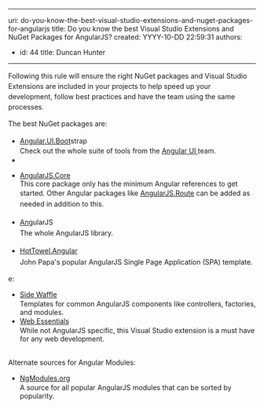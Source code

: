 

---
uri: do-you-know-the-best-visual-studio-extensions-and-nuget-packages-for-angularjs
title: Do you know the best Visual Studio Extensions and NuGet Packages for AngularJS?
created: YYYY-10-DD 22:59:31
authors:
  - id: 44
    title: Duncan Hunter
---




<span class='intro'> <p><span style="line-height&#58;21px;">  Following this rule&#160;</span><span style="line-height&#58;21px;">will ensure the&#160;</span><span style="line-height&#58;21px;">righ</span><span style="line-height&#58;21px;">t NuGet packages and Visual Studio Extensions are included in your&#160;</span><span style="line-height&#58;21px;">projects&#160;</span><span style="line-height&#58;21px;">to&#160;</span><span style="line-height&#58;21px;">help speed up your development,</span><span style="line-height&#58;21px;">&#160;</span><span style="line-height&#58;21px;">follow best prac</span><span style="line-height&#58;21px;">tices and have the team&#160;</span><span style="line-height&#58;21px;">using the same processes</span><span style="line-height&#58;21px;">.&#160;</span></p> </span>

<p></p><p></p><div><span style="line-height&#58;20.8px;"> </span><span style="line-height&#58;20.8px;">The best </span><span style="line-height&#58;20.8px;">NuG</span><span style="line-height&#58;20.8px;">et packages</span><span style="line-height&#58;20.8px;">&#160;are</span>&#58;<br></div><ul><li><a href="http&#58;//www.nuget.org/packages/Angular.UI.Bootstrap/" style="line-height&#58;20px;background-color&#58;initial;">Angular.UI.Boot</a><span>strap&#160;</span> <br><span style="line-height&#58;20px;background-color&#58;initial;">Check out the whole&#160;suite of tools from the <a href="http&#58;//angular-ui.github.io/">Angular UI </a> team.​</span></li><li><span style="line-height&#58;20px;"></span></li><li><p><a href="http&#58;//www.nuget.org/packages/AngularJS.Core/">AngularJS.Core</a><br>This&#160;core package only has the minimum Angular references to get started. Other Angular packages like <a href="https&#58;//www.nuget.org/packages/AngularJS.Route/">AngularJS.Route</a><span style="line-height&#58;1.6;background-color&#58;initial;"> can be added as needed in addition to this. </span></p></li><li><p><a href="http&#58;//www.nuget.org/packages/angularjs" style="line-height&#58;1.6;background-color&#58;initial;">An</a><span>gularJS</span><span style="line-height&#58;1.6;background-color&#58;initial;">&#160;<br>The whole AngularJS library.</span></p></li><li><p><span style="line-height&#58;1.6;background-color&#58;initial;"><a href="http&#58;//www.nuget.org/packages/HotTowel.Angular/" style="line-height&#58;1.6;background-color&#58;initial;">HotTowel.Angular</a><span style="line-height&#58;1.6;background-color&#58;initial;">&#160;</span> <br>John Papa's popular AngularJS Single Page Application (SPA) template.</span></p></li></ul><div>e&#58;<br><ul><li><span style="line-height&#58;20px;"> </span><span style="line-height&#58;20px;"><a href="http&#58;//sidewaffle.com/">Side Waffle</a><br>Templates for common AngularJS components like controllers, factories, and modules.</span></li><li><span style="line-height&#58;20px;"><a href="http&#58;//vswebessentials.com/" target="_blank">Web Essentials </a><br>While not AngularJS specific, this Visual Studio extension is a must have for any web development.</span></li></ul><div><br></div><div>Alternate sources for Angular Modules&#58;<br><ul><li><span style="line-height&#58;20px;"> <a href="http&#58;//ngmodules.org/">NgModules.org</a><br>A source for all popular AngularJS&#160;modules that can be sorted by popularity.</span></li></ul><br></div></div>


